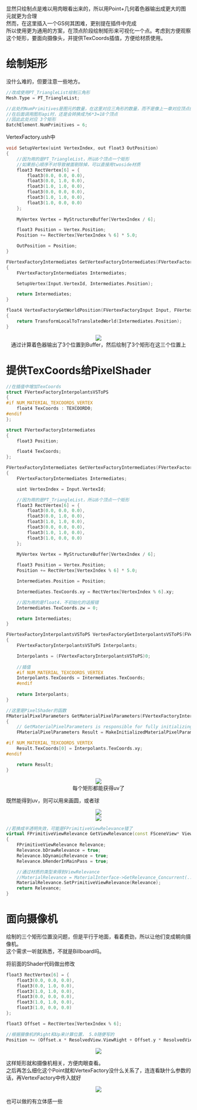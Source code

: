 显然只绘制点是难以用肉眼看出来的，所以用Point+几何着色器输出成更大的图元就更为合理  
然而，在这里插入一个GS何其困难，更别提在插件中完成  
所以使用更为通用的方案，在顶点阶段绘制矩形来可视化一个点。考虑到方便观察这个矩形，要面向摄像头，并提供TexCoords插值，方便给材质使用。  
# 绘制矩形
没什么难的，但要注意一些地方。  
```cpp
//改成使用PT_TriangleList绘制三角形
Mesh.Type = PT_TriangleList;

//此处的NumPrimitives是图元的数量，在这里对应三角形的数量，而不是像上一章对应顶点的数量
//在后面调用图形api时，还是会转换成为6*3=18个顶点
//因此此处对应 3个矩形
BatchElement.NumPrimitives = 6;
```  
VertexFactory.ush中
```cpp
void SetupVertex(uint VertexIndex, out float3 OutPosition)
{
	//因为用的是PT_TriangleList，所以6个顶点一个矩形
    //如果担心顺序不对导致被面剔除掉，可以直接用twoside材质
	float3 RectVertex[6] = {
		float3(0.0, 0.0, 0.0),
		float3(0.0, 1.0, 0.0),
		float3(1.0, 1.0, 0.0),
		float3(0.0, 0.0, 0.0),
		float3(1.0, 1.0, 0.0),
		float3(1.0, 0.0, 0.0)
	};
	
	MyVertex Vertex = MyStructureBuffer[VertexIndex / 6];

	float3 Position = Vertex.Position;
	Position += RectVertex[VertexIndex % 6] * 5.0;

	OutPosition = Position;
}

FVertexFactoryIntermediates GetVertexFactoryIntermediates(FVertexFactoryInput Input)
{
	FVertexFactoryIntermediates Intermediates;

	SetupVertex(Input.VertexId, Intermediates.Position);

	return Intermediates;
}

float4 VertexFactoryGetWorldPosition(FVertexFactoryInput Input, FVertexFactoryIntermediates Intermediates)
{
	return TransformLocalToTranslatedWorld(Intermediates.Position);
}
```  

<div align=center><img src="../../../img/UPrimitiveComponent/UPrimitiveComponent-2.png"><div>通过计算着色器输出了3个位置到Buffer，然后绘制了3个矩形在这三个位置上</div></div>   


# 提供TexCoords给PixelShader
```cpp
//在插值中增加TexCoords
struct FVertexFactoryInterpolantsVSToPS
{
#if NUM_MATERIAL_TEXCOORDS_VERTEX
	float4 TexCoords : TEXCOORD0;
#endif
};

struct FVertexFactoryIntermediates
{
	float3 Position;

	float4 TexCoords;
};

FVertexFactoryIntermediates GetVertexFactoryIntermediates(FVertexFactoryInput Input)
{
	FVertexFactoryIntermediates Intermediates;

	uint VertexIndex = Input.VertexId;

	//因为用的是PT_TriangleList，所以6个顶点一个矩形
	float3 RectVertex[6] = {
		float3(0.0, 0.0, 0.0),
		float3(0.0, 1.0, 0.0),
		float3(1.0, 1.0, 0.0),
		float3(0.0, 0.0, 0.0),
		float3(1.0, 1.0, 0.0),
		float3(1.0, 0.0, 0.0)
	};
	
	MyVertex Vertex = MyStructureBuffer[VertexIndex / 6];

	float3 Position = Vertex.Position;
	Position += RectVertex[VertexIndex % 6] * 5.0;

	Intermediates.Position = Position;

	Intermediates.TexCoords.xy = RectVertex[VertexIndex % 6].xy;

	//因为用的是float4，不初始化的话报错
	Intermediates.TexCoords.zw = 0;

	return Intermediates;
}

FVertexFactoryInterpolantsVSToPS VertexFactoryGetInterpolantsVSToPS(FVertexFactoryInput Input, FVertexFactoryIntermediates Intermediates, FMaterialVertexParameters VertexParameters)
{
	FVertexFactoryInterpolantsVSToPS Interpolants;

	Interpolants = (FVertexFactoryInterpolantsVSToPS)0;
	
    //插值
	#if NUM_MATERIAL_TEXCOORDS_VERTEX
	Interpolants.TexCoords = Intermediates.TexCoords;
	#endif
	
	return Interpolants;
}

//这里是PixelShader的函数
FMaterialPixelParameters GetMaterialPixelParameters(FVertexFactoryInterpolantsVSToPS Interpolants, float4 SvPosition)
{
	// GetMaterialPixelParameters is responsible for fully initializing the result
	FMaterialPixelParameters Result = MakeInitializedMaterialPixelParameters();

#if NUM_MATERIAL_TEXCOORDS_VERTEX
	Result.TexCoords[0] = Interpolants.TexCoords.xy;
#endif

	return Result;
}

```
<div align=center><img src="../../../img/UPrimitiveComponent/UPrimitiveComponent-3.png"><div>每个矩形都能获得uv了</div></div>   

既然能得到uv，则可以用来画圆，或者球  
<div align=center><img src="../../../img/UPrimitiveComponent/UPrimitiveComponent-6.png"></div>  

<div align=center><img src="../../../img/UPrimitiveComponent/UPrimitiveComponent-5.png"></div>  

```cpp
//若换成半透明失效，可能是FPrimitiveViewRelevance错了
virtual FPrimitiveViewRelevance GetViewRelevance(const FSceneView* View) const override 
{
    FPrimitiveViewRelevance Relevance;
    Relevance.bDrawRelevance = true;
    Relevance.bDynamicRelevance = true;
    Relevance.bRenderInMainPass = true;

    //通过材质的类型来得到ViewRelevance
    //MaterialRelevance = MaterialInterface->GetRelevance_Concurrent(...);
    MaterialRelevance.SetPrimitiveViewRelevance(Relevance);
    return Relevance;
}
```
# 面向摄像机
绘制的三个矩形位置没问题，但是平行于地面，看着费劲，所以让他们变成朝向摄像机。   
这个需求一听就熟悉，不就是Billboard吗。  

将前面的Shader代码做出修改
```cpp
float3 RectVertex[6] = {
    float3(0.0, 0.0, 0.0),
    float3(0.0, 1.0, 0.0),
    float3(1.0, 1.0, 0.0),
    float3(0.0, 0.0, 0.0),
    float3(1.0, 1.0, 0.0),
    float3(1.0, 0.0, 0.0)
};

float3 Offset = RectVertex[VertexIndex % 6];

//根据摄像机的Right和Up来计算位置， 5.0随便写的
Position += (Offset.x * ResolvedView.ViewRight + Offset.y * ResolvedView.ViewUp) * 5.0;
```  

<div align=center><img src="../../../img/UPrimitiveComponent/UPrimitiveComponent-7.png"></div>  


这样矩形就和摄像机相关，方便肉眼查看。  
之后再怎么细化这个Point就和VertexFactory没什么关系了，连连看缺什么参数的话，再VertexFactory中传入就好  

<div align=center><img src="../../../img/UPrimitiveComponent/UPrimitiveComponent-8.png"></div>  

也可以做的有立体感一些